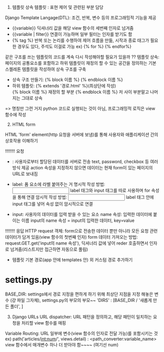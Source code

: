 1.  템플릿 상속
템플릿 : 표현 제어 및 관련된 부분 담당

Django Template Langage(DTL): 조건, 반복, 변수 등의 프로그래밍적 기능을 제공
- {{variable}} 딕셔너리 값을 해당 view 함수의 세번째 인자로 넘겨줌
- {{variable | filter}} 연결이 가능하며 일부 필터는 인자를 받기도 함
- {% tag %} 반복 또는 논리를 수행하여 제어 흐름을 만듦, 시작과 종료 태그가 필요한 경우도 있다, 주석도 이걸로 가능
ex) {% for %} {% endfor%}

같은 구조를 쓰는 템플릿의 코드를 계속 다시 작성해야할 필요가 있을까 ??
템플릿 상속: 페이지의 공통요소를 포함하고 하위 템플릿이 재정의 할 수 있는 공간을 정의하는 기본 스켈레톤 템플릿을 작성하여 상속 구조를 구축
- 상속 구조 만들기: {% block 이름 %} {% endblock 이름 %}
- 하위 템플릿: {% extends '경로.html' %}(최상단에 작성)  
{% block 이름 %} 재정의 할 부분 {% endblock 이름 %}
저 사이 부분말고 나머지는 그대로 상속

=> 명칭만 그런 거지 python 코드로 실행되는 것이 아님, 프로그래밍적 로직은 view 함수에 작성

2.  HTML form

HTML 'form' element(http 요청을 서버에 보냄)를 통해 사용자와 애플리케이션 간의 상호작용 이해하기

!!!!!!!! 요청
- <form action='보낼 서버 url/' method='GET'> : 사용자로부터 할당된 데이터를 서버로 전송
  text, password, checkbox 등 여러 방식 제공
  action 속성을 지정하지 않으면 데이터는 현재 form이 있는 페이지의 URL로 보내짐

- label: 폼 요소에 라벨 붙여주는 거
 명시적 작성 방법: <label for = 'input 태그의 id값'></label><input type='text' id='name'>
 label 태그와 input 태그를 따로 사용하며 for 속성을 통해 연결
 암시적 작성 방법: <label><input type='number'> </label>
 label 태그 안에 input 태그를 넣어 속성 없이 암시적으로 연결

- input: 사용자의 데이터를 입력 받을 수 있는 요소
  name 속성: 입력한 데이터에 붙이는 이름
  input의 name 속성 = input의 입력한 데이터, key=value

!!!!!!!! 응답
HTTP request 객체: form으로 전송한 데이터 뿐만 아니라 모든 요청 관련 데이터가 담겨 있음(view 함수의 첫번째 인자)
form 데이터 가져오는 방법: request.GET.get('input의 name 속성'), 딕셔너리 값에 넣어 reder 호출하면서 인자로 넘겨줌(리스트지만 접근하면 자동으로 풀림)

+ 템플릿 기본 경로(app 안에 templates 안) 외 커스텀 경로 추가하기
# settings.py
BASE_DIR: settings에서 경로 지정을 편하게 하기 위해 최상단 지점을 지정 해놓은 변수 (걍 파일 그자체), settings.py의 부모의 부모~~
'DIRS' : [BASE_DIR / '새롭게 만든 폴더', ]


3.  Django URLs
URL dispatcher: URL 패턴을 정의하고, 해당 패턴이 일치하는 요청을 처리할 view 함수를 매핑

Variable Routing: URL 일부에 변수(view 함수의 인자로 전달 가능)를 포함시키는 것
ex) path('articles/<int:num>/', views.detail) : <path_converter:variable_name>
view 함수에서 매개변수 하나 더 받아야 함~~~~ (여기선 num)